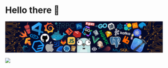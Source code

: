 # Hello there 👋

![](https://github.com/Znichu/Znichu/blob/master/header_.png)

![](https://github-readme-stats.vercel.app/api?username=Znichu&show_icons=true&hide=[%22issues%22])
